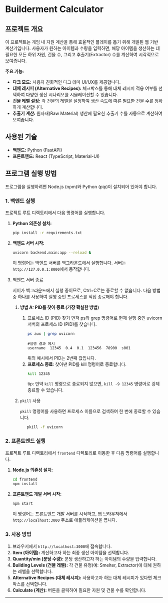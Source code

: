 # Builderment Calculator

## 프로젝트 개요

이 프로젝트는 게임 내 자원 계산을 통해 효율적인 플레이를 돕기 위해 개발된 웹 기반 계산기입니다. 사용자가 원하는 아이템과 수량을 입력하면, 해당 아이템을 생산하는 데 필요한 모든 하위 자원, 건물 수, 그리고 추출기(Extractor) 수를 계산하여 시각적으로 보여줍니다.

**주요 기능:**

-   **다크 모드:** 사용자 친화적인 다크 테마 UI/UX를 제공합니다.
-   **대체 레시피 (Alternative Recipes):** 체크박스를 통해 대체 레시피 적용 여부를 선택하여 다양한 생산 시나리오를 시뮬레이션할 수 있습니다.
-   **건물 레벨 설정:** 각 건물의 레벨을 설정하여 생산 속도에 따른 필요한 건물 수를 정확하게 계산합니다.
-   **추출기 계산:** 원자재(Raw Material) 생산에 필요한 추출기 수를 자동으로 계산하여 보여줍니다.

## 사용된 기술

-   **백엔드:** Python (FastAPI)
-   **프론트엔드:** React (TypeScript, Material-UI)

## 프로그램 실행 방법

프로그램을 실행하려면 Node.js (npm)와 Python (pip)이 설치되어 있어야 합니다.

### 1. 백엔드 실행

프로젝트 루트 디렉토리에서 다음 명령어를 실행합니다.

1.  **Python 의존성 설치:**
    ```bash
    pip install -r requirements.txt
    ```
2.  **백엔드 서버 시작:**
    ```bash
    uvicorn backend.main:app --reload &
    ```
    이 명령어는 백엔드 서버를 백그라운드에서 실행합니다. 서버는 `http://127.0.0.1:8000`에서 동작합니다.
3. 백엔드 서버 종료
    
    서버가 백그라운드에서 실행 중이므로, Ctrl+C로는 종료할 수 없습니다. 다음 방법 중 하나를 사용하여 실행 중인 프로세스를 직접 종료해야 합니다.

    1. **방법 A: PID를 찾아 종료 (가장 확실한 방법)**
    
        1. 프로세스 ID (PID) 찾기 먼저 ps와 grep 명령어로 현재 실행 중인 uvicorn 서버의 프로세스 ID (PID)를 찾습니다.
            ```bash
            ps aux | grep uvicorn
            ```
            ```
            #실행 결과 예시
            username  12345  0.4  0.1  123456  78900  s001
            ```
            위의 예시에서 PID는 2번째 값입니다.
       2. **프로세스 종료**: 찾아낸 PID를 kill 명령어로 종료합니다.
            ```bash
            kill 12345
            ```
          tip: 만약 ```kill``` 명령으로 종료되지 않으면, ```kill -9 12345``` 명령어로 강제 종료할 수 있습니다.
   2. ```pkill``` 사용
       
       ```pkill``` 명령어를 사용하면 프로세스 이름으로 검색하여 한 번에 종료할 수 있습니다.
      ```bash
         pkill -f uvicorn
      ```
       
       
### 2. 프론트엔드 실행

프로젝트 루트 디렉토리에서 `frontend` 디렉토리로 이동한 후 다음 명령어를 실행합니다.

1.  **Node.js 의존성 설치:**
    ```bash
    cd frontend
    npm install
    ```
2.  **프론트엔드 개발 서버 시작:**
    ```bash
    npm start
    ```
    이 명령어는 프론트엔드 개발 서버를 시작하고, 웹 브라우저에서 `http://localhost:3000` 주소로 애플리케이션을 엽니다.

### 3. 사용 방법

1.  브라우저에서 `http://localhost:3000`에 접속합니다.
2.  **Item (아이템):** 계산하고자 하는 최종 생산 아이템을 선택합니다.
3.  **Quantity/min (분당 수량):** 분당 생산하고자 하는 아이템의 수량을 입력합니다.
4.  **Building Levels (건물 레벨):** 각 건물 유형(예: Smelter, Extractor)에 대해 원하는 레벨을 선택합니다.
5.  **Alternative Recipes (대체 레시피):** 사용하고자 하는 대체 레시피가 있다면 체크박스를 선택합니다.
6.  **Calculate (계산):** 버튼을 클릭하여 필요한 자원 및 건물 수를 확인합니다.

---